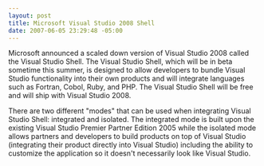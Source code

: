 ```yaml
---
layout: post
title: Microsoft Visual Studio 2008 Shell
date: 2007-06-05 23:29:48 -05:00
---
```


Microsoft announced a scaled down version of Visual Studio 2008 called the Visual Studio Shell. The Visual Studio Shell, which will be in beta sometime this summer, is designed to allow developers to bundle Visual Studio functionality into their own products and will integrate languages such as Fortran, Cobol, Ruby, and PHP. The Visual Studio Shell will be free and will ship with Visual Studio 2008.

There are two different "modes" that can be used when integrating Visual Studio Shell: integrated and isolated. The integrated mode is built upon the existing Visual Studio Premier Partner Edition 2005 while the isolated mode allows partners and developers to build products on top of Visual Studio (integrating their product directly into Visual Studio) including the ability to customize the application so it doesn't necessarily look like Visual Studio.
